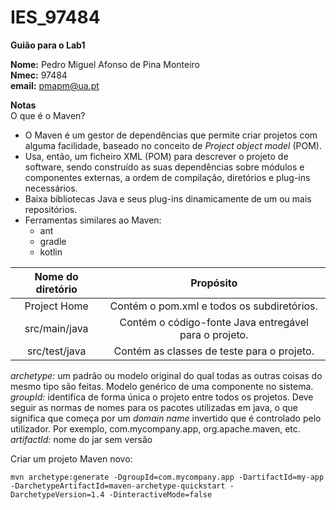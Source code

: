 # IES_97484

**Guião para o Lab1**

**Nome:** Pedro Miguel Afonso de Pina Monteiro <br>
**Nmec:** 97484 <br>
**email:** pmapm@ua.pt

**Notas** <br>
O que é o Maven?
- O Maven é um gestor de dependências que permite criar projetos com alguma facilidade, baseado no conceito de *Project object model* (POM).
- Usa, então, um ficheiro XML (POM) para descrever o projeto de software, sendo construído as suas dependências sobre módulos e componentes externas, a ordem de compilação, diretórios e plug-ins necessários.
- Baixa bibliotecas Java e seus plug-ins dinamicamente de um ou mais repositórios.
- Ferramentas similares ao Maven:
    - ant
    - gradle
    - kotlin

| Nome do diretório | Propósito | 
| :---: | :---: | 
| Project Home | Contém o pom.xml e todos os subdiretórios. | 
| src/main/java | Contém o código-fonte Java entregável para o projeto. |
| src/test/java | Contém as classes de teste para o projeto. |

*archetype:*  um padrão ou modelo original do qual todas as outras coisas do mesmo tipo são feitas. Modelo genérico de uma componente no sistema. <br>
*groupId:* identifica de forma única o projeto entre todos os projetos. Deve seguir as normas de nomes para os pacotes utilizadas em java, o que significa que começa por um *domain name* invertido que é controlado pelo utilizador. Por exemplo, com.mycompany.app, org.apache.maven, etc.<br>
*artifactId:* nome do jar sem versão<br>


Criar um projeto Maven novo:
```
mvn archetype:generate -DgroupId=com.mycompany.app -DartifactId=my-app -DarchetypeArtifactId=maven-archetype-quickstart -DarchetypeVersion=1.4 -DinteractiveMode=false
```